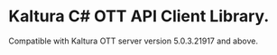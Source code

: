# Kaltura C# OTT API Client Library.
Compatible with Kaltura OTT server version 5.0.3.21917 and above.
